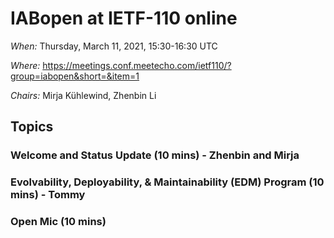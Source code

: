 # IABopen at IETF-110 online

*When:* Thursday, March 11, 2021, 15:30-16:30 UTC

*Where:* https://meetings.conf.meetecho.com/ietf110/?group=iabopen&short=&item=1

*Chairs:* Mirja Kühlewind, Zhenbin Li

## Topics

### Welcome and Status Update (10 mins) - Zhenbin and Mirja

### Evolvability, Deployability, & Maintainability (EDM) Program (10 mins) - Tommy

### Open Mic (10 mins)
